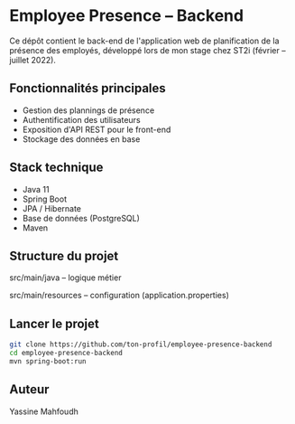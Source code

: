 # Employee Presence – Backend

Ce dépôt contient le back-end de l'application web de planification de la présence des employés, développé lors de mon stage chez ST2i (février – juillet 2022).

##  Fonctionnalités principales
- Gestion des plannings de présence
- Authentification des utilisateurs
- Exposition d'API REST pour le front-end
- Stockage des données en base

##  Stack technique
- Java 11
- Spring Boot
- JPA / Hibernate
- Base de données (PostgreSQL)
- Maven
  
##  Structure du projet
src/main/java – logique métier

src/main/resources – configuration (application.properties)

##  Lancer le projet
```bash
git clone https://github.com/ton-profil/employee-presence-backend
cd employee-presence-backend
mvn spring-boot:run
```

## Auteur
Yassine Mahfoudh

